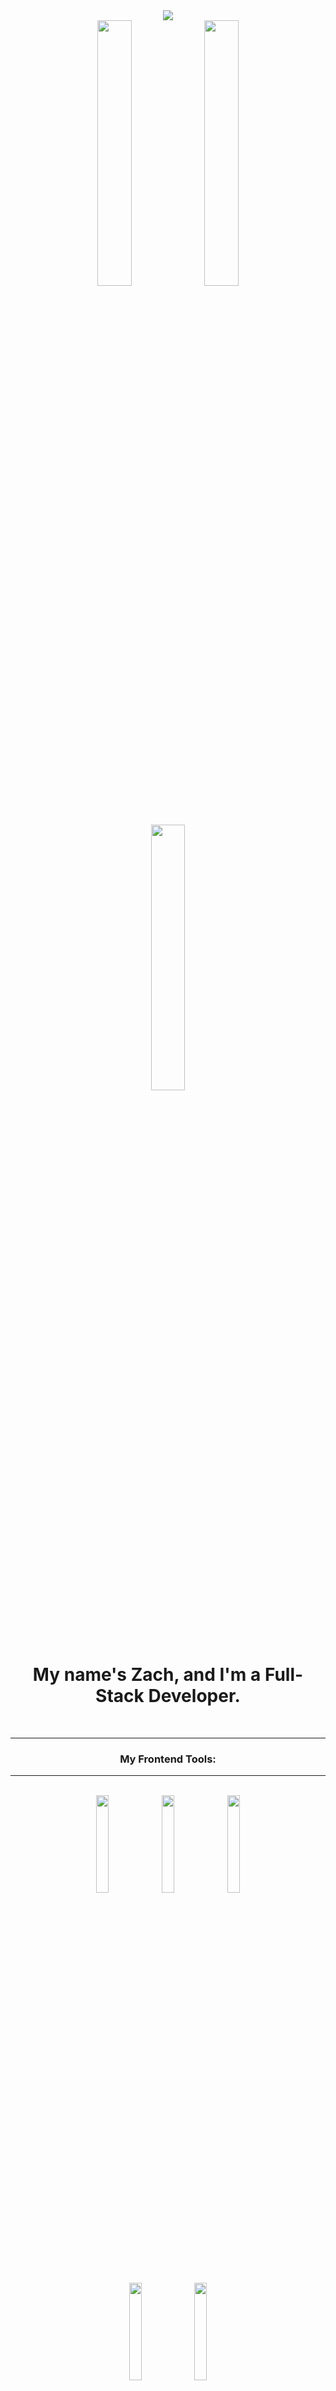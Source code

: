 <div align="center">
<img src="https://user-images.githubusercontent.com/81054931/172946553-48365cd8-1842-4eb4-b304-e6a0db406b7e.png" />
</div>

<div align="center">
<img src="https://github-readme-stats.vercel.app/api?username=Indicaza&theme=darcula&hide_border=true&include_all_commits=false&count_private=true" width="33%" />
<img src="https://github-readme-streak-stats.herokuapp.com/?user=Indicaza&theme=darcula&hide_border=true" width="33%" />
</div>

<div align="center">
<img src="https://github-readme-stats.vercel.app/api/top-langs/?username=Indicaza&theme=darcula&hide_border=true&include_all_commits=false&count_private=true&layout=compact" width="33%"/>
</div>



<br />
<h1 align="center">My name's Zach, and I'm a Full-Stack Developer.</h1>


<br />

---

<h3 align="center">My Frontend Tools:</h3>

---

<br />

<div style="margin: 0">
<div align="center">
<img src="https://cdn.jsdelivr.net/gh/devicons/devicon/icons/html5/html5-original-wordmark.svg" width="20%"/>
<img src="https://cdn.jsdelivr.net/gh/devicons/devicon/icons/javascript/javascript-original.svg" width="20%"/>
<img src="https://cdn.jsdelivr.net/gh/devicons/devicon/icons/css3/css3-original-wordmark.svg" width="20%"/>
</div>
<div align="center">
<img src="https://cdn.jsdelivr.net/gh/devicons/devicon/icons/react/react-original-wordmark.svg" width="20%"/>
<img src="https://cdn.jsdelivr.net/gh/devicons/devicon/icons/sass/sass-original.svg" width="20%"/>
</div>
</div>

<br />
<br />

---

<h3 align="center">My Backend Tools:</h3>

---

<br />

<div style="margin: 0">
<div align="center">
<img src="https://cdn.jsdelivr.net/gh/devicons/devicon/icons/nodejs/nodejs-original-wordmark.svg" width="20%" />
<img src="https://cdn.jsdelivr.net/gh/devicons/devicon/icons/npm/npm-original-wordmark.svg" width="20%" />
<img src="https://cdn.jsdelivr.net/gh/devicons/devicon/icons/express/express-original-wordmark.svg" width="20%" />
</div>
<div align="center">
<img src="https://cdn.jsdelivr.net/gh/devicons/devicon/icons/sqlite/sqlite-original.svg" width="20%"/>
<img src="https://cdn.jsdelivr.net/gh/devicons/devicon/icons/mysql/mysql-original-wordmark.svg" width="20%"/>
<img src="https://cdn.jsdelivr.net/gh/devicons/devicon/icons/postgresql/postgresql-original.svg" width="20%"/>

</div>
</div>

---

<br />
<br />

---

<h3 align="center">Tech I'm Learning</h3>

---

<br />

<div align="center">
<img src="https://cdn.jsdelivr.net/gh/devicons/devicon/icons/typescript/typescript-original.svg" width="20%"/>
<img src="https://cdn.jsdelivr.net/gh/devicons/devicon/icons/graphql/graphql-plain-wordmark.svg" width="20%"/>
<img src="https://cdn.jsdelivr.net/gh/devicons/devicon/icons/jest/jest-plain.svg" width="20%"/>
<img src="https://cdn.jsdelivr.net/gh/devicons/devicon/icons/mocha/mocha-plain.svg" width="20%"/>
<img src="https://cdn.jsdelivr.net/gh/devicons/devicon/icons/mongodb/mongodb-original-wordmark.svg" width="20%"/>
<img src="https://cdn.jsdelivr.net/gh/devicons/devicon/icons/nestjs/nestjs-plain-wordmark.svg" width="20%"/>
<img src="https://cdn.jsdelivr.net/gh/devicons/devicon/icons/redis/redis-original-wordmark.svg" width="20%"/>
<img src="https://cdn.jsdelivr.net/gh/devicons/devicon/icons/vim/vim-original.svg" width="20%"/>
</div>

---

<br />
<br />





